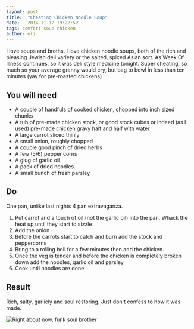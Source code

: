 ```yaml
---
layout: post
title:  "Cheating Chicken Noodle Soup"
date:   2014-11-12 19:22:52
tags: comfort soup chicken
author: oli
---
```


I love soups and broths.  I love chicken noodle soups, both of the rich and pleasing Jewish deli variety or the salted, spiced Asian sort.  As Week Of Illness continues, so it was deli style medicine tonight.  Super cheating, so much so your average granny would cry, but bag to bowl in less than ten minutes (yay for pre-roasted chickens)

## You will need

* A couple of handfuls of cooked chicken, chopped into inch sized chunks
* A tub of pre-made chicken stock, or good stock cubes or indeed (as I used) pre-made chicken gravy half and half with water
* A large carrot sliced thinly
* A small onion, roughly chopped
* A couple good pinch of dried herbs
* A few (5/6) pepper corns
* A glug of garlic oil
* A pack of dried noodles.
* A small bunch of fresh parsley


## Do

One pan, unlike last nights 4 pan extravaganza.

1. Put carrot and a touch of oil (not the garlic oil) into the pan.  Whack the heat up until they start to sizzle
2. Add the onion
3. Before the carrots start to catch and burn add the stock and peppercorns
4. Bring to a rolling boil for a few minutes then add the chicken.
5. Once the veg is tender and before the chicken is completely broken down add the noodles, garlic oil and parsley
6. Cook until noodles are done.


## Result

Rich, salty, garlicly and soul restoring.  Just don't confess to how it was made.

![Right about now, funk soul brother](/images/blog/cheating_chicken_noodle_soup.jpg "Get in my snot leaking face you decision bastard")

